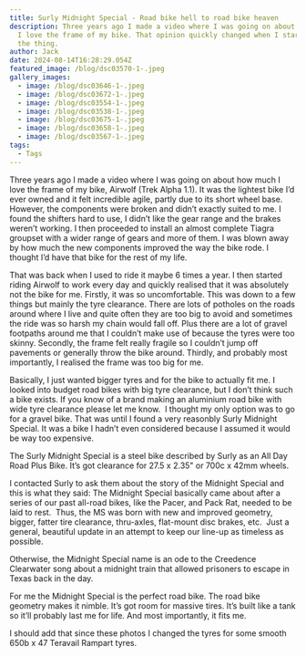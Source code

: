 ```yaml
---
title: Surly Midnight Special - Road bike hell to road bike heaven
description: Three years ago I made a video where I was going on about how much
  I love the frame of my bike. That opinion quickly changed when I started using
  the thing.
author: Jack
date: 2024-08-14T16:28:29.054Z
featured_image: /blog/dsc03570-1-.jpeg
gallery_images:
  - image: /blog/dsc03646-1-.jpeg
  - image: /blog/dsc03672-1-.jpeg
  - image: /blog/dsc03554-1-.jpeg
  - image: /blog/dsc03538-1-.jpeg
  - image: /blog/dsc03675-1-.jpeg
  - image: /blog/dsc03658-1-.jpeg
  - image: /blog/dsc03567-1-.jpeg
tags:
  - Tags
---
```

Three years ago I made a video where I was going on about how much I love the frame of my bike, Airwolf (Trek Alpha 1.1). It was the lightest bike I’d ever owned and it felt incredible agile, partly due to its short wheel base. However, the components were broken and didn’t exactly suited to me. I found the shifters hard to use, I didn’t like the gear range and the brakes weren’t working. I then proceeded to install an almost complete Tiagra groupset with a wider range of gears and more of them. I was blown away by how much the new components improved the way the bike rode. I thought I’d have that bike for the rest of my life.

That was back when I used to ride it maybe 6 times a year. I then started riding Airwolf to work every day and quickly realised that it was absolutely not the bike for me. Firstly, it was so uncomfortable. This was down to a few things but mainly the tyre clearance. There are lots of potholes on the roads around where I live and quite often they are too big to avoid and sometimes the ride was so harsh my chain would fall off. Plus there are a lot of gravel footpaths around me that I couldn’t make use of because the tyres were too skinny. Secondly, the frame felt really fragile so I couldn’t jump off pavements or generally throw the bike around. Thirdly, and probably most importantly, I realised the frame was too big for me.

Basically, I just wanted bigger tyres and for the bike to actually fit me. I looked into budget road bikes with big tyre clearance, but I don’t think such a bike exists. If you know of a brand making an aluminium road bike with wide tyre clearance please let me know.  I thought my only option was to go for a gravel bike. That was until I found a very reasonbly Surly Midnight Special. It was a bike I hadn’t even considered because I assumed it would be way too expensive. 

The Surly Midnight Special is a steel bike described by Surly as an All Day Road Plus Bike. It’s got clearance for 27.5 x 2.35" or 700c x 42mm wheels.

I contacted Surly to ask them about the story of the Midnight Special and this is what they said:
The Midnight Special basically came about after a series of our past all-road bikes, like the Pacer, and Pack Rat, needed to be laid to rest.  Thus, the MS was born with new and improved geometry, bigger, fatter tire clearance, thru-axles, flat-mount disc brakes, etc.  Just a general, beautiful update in an attempt to keep our line-up as timeless as possible.

Otherwise, the Midnight Special name is an ode to the Creedence Clearwater song about a midnight train that allowed prisoners to escape in Texas back in the day.

For me the Midnight Special is the perfect road bike. The road bike geometry makes it nimble. It’s got room for massive tires. It’s built like a tank so it’ll probably last me for life. And most importantly, it fits me.

I should add that since these photos I changed the tyres for some smooth 650b x 47 Teravail Rampart tyres.